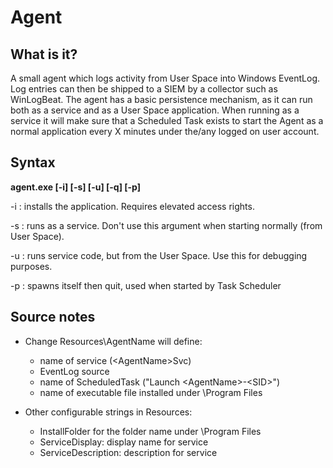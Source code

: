 Agent
=====

What is it?
-----------

A small agent which logs activity from User Space into Windows EventLog. Log entries can then be shipped to a SIEM by a collector such as WinLogBeat.
The agent has a basic persistence mechanism, as it can run both as a service and as a User Space application. When running as a service it will make sure 
that a Scheduled Task exists to start the Agent as a normal application every X minutes under the/any logged on user account. 

Syntax
------

**agent.exe [-i] [-s] [-u] [-q] [-p]**

-i : installs the application. Requires elevated access rights.

-s : runs as a service. Don't use this argument when starting normally (from User Space). 

-u : runs service code, but from the User Space. Use this for debugging purposes.

-p : spawns itself then quit, used when started by Task Scheduler

Source notes
------------

* Change Resources\AgentName will define: 
  * name of service (\<AgentName\>Svc)
  * EventLog source
  * name of ScheduledTask ("Launch \<AgentName\>\-\<SID\>")
  * name of executable file installed under \\Program Files

* Other configurable strings in Resources:
  * InstallFolder for the folder name under \\Program Files
  * ServiceDisplay: display name for service
  * ServiceDescription: description for service
